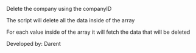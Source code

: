 Delete the company using the companyID

The script will delete all the data inside of the array 

For each value inside of the array it will fetch the data that will be deleted 

Developed by: Darent
